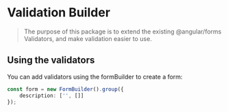 # Validation Builder

> The purpose of this package is to extend the existing @angular/forms Validators, and make validation easier to use.


## Using the validators

You can add validators using the formBuilder to create a form:

```typescript
const form = new FormBuilder().group({
    description: ['', []]
});
```
